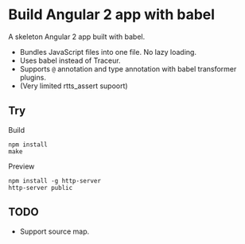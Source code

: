 # Build Angular 2 app with babel

A skeleton Angular 2 app built with babel.

- Bundles JavaScript files into one file. No lazy loading.
- Uses babel instead of Traceur.
- Supports `@` annotation and type annotation with babel transformer plugins.
- (Very limited rtts_assert supoort)

## Try

Build

```
npm install
make
```

Preview

```
npm install -g http-server
http-server public
```

## TODO

- Support source map.

